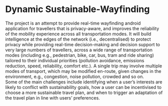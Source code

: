 # Dynamic Sustainable-Wayfinding

The project is an attempt to provide real-time wayfinding android application for travellers that is privacy-aware, and improves the reliability of the mobility experience across all transportation modes. It will build intelligence at the edges of the network (i.e., decentralised) to protect privacy while providing real-time decision-making and decision support to very large numbers of travellers, across a wide range of transportation modes (including e.g., pedestrian, bike, car, bus, tram and ride sharing) tailored to their individual priorities (pollution avoidance, emissions reduction, speed, reliability, comfort etc.). A single trip may involve multiple modes of transport, which may be modified en-route, given changes in the environment, e.g., congestion, noise pollution, crowded and so on.
<br>Some of the main challenges include identifying when a user’s interests are likely to conflict with sustainability goals, how a user can be incentivised to choose a more sustainable travel plan, and when to trigger an adaptation of the travel plan in line with users’ preferences.

